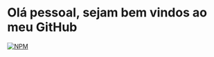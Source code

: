 # Olá pessoal, sejam bem vindos ao meu GitHub
[![NPM](https://img.shields.io/npm/l/react)](https://github.com/marceloses/severo/blob/main/LICENSE)
